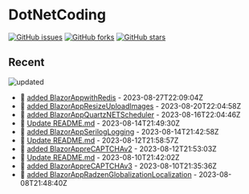 # DotNetCoding

[![GitHub issues](https://img.shields.io/github/issues/akifmt/DotNetCoding)](https://github.com/akifmt/DotNetCoding/issues)
[![GitHub forks](https://img.shields.io/github/forks/akifmt/DotNetCoding)](https://github.com/akifmt/DotNetCoding/network)
[![GitHub stars](https://img.shields.io/github/stars/akifmt/DotNetCoding)](https://github.com/akifmt/DotNetCoding/stargazers)


## Recent

<!-- Latest_Commits_Start -->
![updated](https://img.shields.io/badge/Updated-Sun%20Aug%2027%202023%2022%3A15%3A13%20GMT%2B0000%20(Coordinated%20Universal%20Time)-blue.svg)
- :page_facing_up: [added BlazorAppwithRedis](https://github.com/akifmt/DotNetCoding/commit/4e6c738873d37b7ace6a8b694468fa37b38cca98) - 2023-08-27T22:09:04Z 
- :page_facing_up: [added BlazorAppResizeUploadImages](https://github.com/akifmt/DotNetCoding/commit/c5b5371beca08460a29025796c6385c5796ad5a9) - 2023-08-20T22:04:58Z 
- :page_facing_up: [added BlazorAppQuartzNETScheduler](https://github.com/akifmt/DotNetCoding/commit/dab14cf38c24e57f425fae4148faea2fa2734902) - 2023-08-16T22:04:46Z 
- :page_facing_up: [Update README.md](https://github.com/akifmt/DotNetCoding/commit/26d4eec0f1832729a093011fb5fcba345bce18fe) - 2023-08-14T21:49:30Z 
- :page_facing_up: [added BlazorAppSerilogLogging](https://github.com/akifmt/DotNetCoding/commit/7e199a60f1b034d730a4690b6b509a3cc17a93a4) - 2023-08-14T21:42:58Z 
- :page_facing_up: [Update README.md](https://github.com/akifmt/DotNetCoding/commit/77b3cc9f4c1af9ffd822b0f52056ecfa5bab41f4) - 2023-08-12T21:58:57Z 
- :page_facing_up: [added BlazorAppreCAPTCHAv2](https://github.com/akifmt/DotNetCoding/commit/7f00410e46261a5757083b2383ae39fc7a282686) - 2023-08-12T21:53:03Z 
- :page_facing_up: [Update README.md](https://github.com/akifmt/DotNetCoding/commit/373fdc9155097c150fc42d505d971dc11b3d0b59) - 2023-08-10T21:42:02Z 
- :page_facing_up: [added BlazorAppreCAPTCHAv3](https://github.com/akifmt/DotNetCoding/commit/0e14be3531efd587900dc19ab587ef112f6eab6b) - 2023-08-10T21:35:36Z 
- :page_facing_up: [added BlazorAppRadzenGlobalizationLocalization](https://github.com/akifmt/DotNetCoding/commit/7518828bc508606b13460c978536684b549216d6) - 2023-08-08T21:48:40Z 
<!-- Latest_Commits_End -->
